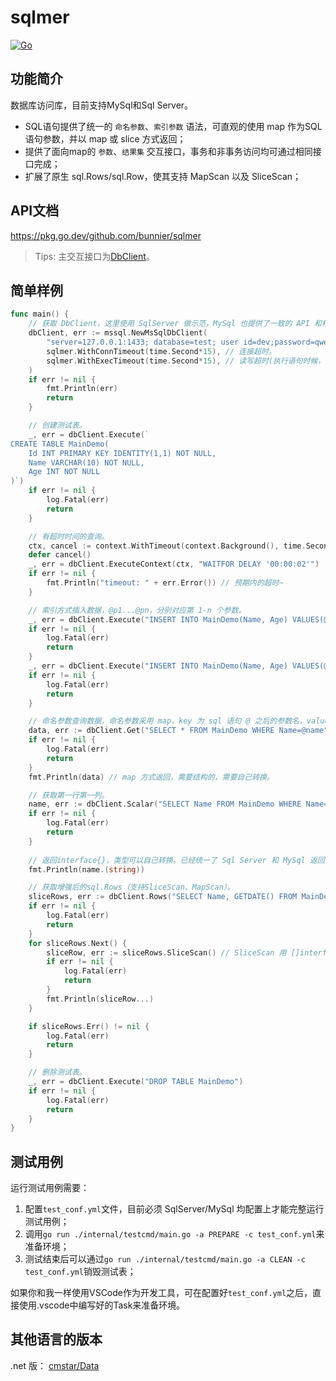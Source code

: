 # sqlmer

[![Go](https://github.com/bunnier/sqlmer/actions/workflows/go.yml/badge.svg)](https://github.com/bunnier/sqlmer/actions/workflows/go.yml)

## 功能简介

数据库访问库，目前支持MySql和Sql Server。

- SQL语句提供了统一的 `命名参数`、`索引参数` 语法，可直观的使用 map 作为SQL语句参数，并以 map 或 slice 方式返回；
- 提供了面向map的 `参数`、`结果集` 交互接口，事务和非事务访问均可通过相同接口完成；
- 扩展了原生 sql.Rows/sql.Row，使其支持 MapScan 以及 SliceScan；

## API文档

https://pkg.go.dev/github.com/bunnier/sqlmer

> Tips: 主交互接口为[DbClient](/db_client.go)。

## 简单样例

```go
func main() {
	// 获取 DbClient，这里使用 SqlServer 做示范，MySql 也提供了一致的 API 和相应的参数解析逻辑。
	dbClient, err := mssql.NewMsSqlDbClient(
		"server=127.0.0.1:1433; database=test; user id=dev;password=qwer1234;",
		sqlmer.WithConnTimeout(time.Second*15), // 连接超时。
		sqlmer.WithExecTimeout(time.Second*15), // 读写超时(执行语句时候，如果没有指定超时时间，默认用这个)。
	)
	if err != nil {
		fmt.Println(err)
		return
	}

	// 创建测试表。
	_, err = dbClient.Execute(`
CREATE TABLE MainDemo(
	Id INT PRIMARY KEY IDENTITY(1,1) NOT NULL,
	Name VARCHAR(10) NOT NULL,
	Age INT NOT NULL
)`)
	if err != nil {
		log.Fatal(err)
		return
	}

	// 有超时时间的查询。
	ctx, cancel := context.WithTimeout(context.Background(), time.Second*1)
	defer cancel()
	_, err = dbClient.ExecuteContext(ctx, "WAITFOR DELAY '00:00:02'")
	if err != nil {
		fmt.Println("timeout: " + err.Error()) // 预期内的超时~
	}

	// 索引方式插入数据，@p1...@pn，分别对应第 1-n 个参数。
	_, err = dbClient.Execute("INSERT INTO MainDemo(Name, Age) VALUES(@p1, @p2)", "rui", 1)
	if err != nil {
		log.Fatal(err)
		return
	}
	_, err = dbClient.Execute("INSERT INTO MainDemo(Name, Age) VALUES(@p1, @p2)", "bao", 2)
	if err != nil {
		log.Fatal(err)
		return
	}

	// 命名参数查询数据，命名参数采用 map，key 为 sql 语句 @ 之后的参数名，value 为值。
	data, err := dbClient.Get("SELECT * FROM MainDemo WHERE Name=@name", map[string]interface{}{"name": "rui"})
	if err != nil {
		log.Fatal(err)
		return
	}
	fmt.Println(data) // map 方式返回，需要结构的，需要自己转换。

	// 获取第一行第一列。
	name, err := dbClient.Scalar("SELECT Name FROM MainDemo WHERE Name=@p1", "rui")
	if err != nil {
		log.Fatal(err)
		return
	}
	
	// 返回interface{}，类型可以自己转换。已经统一了 Sql Server 和 MySql 返回的类型（注意：Decimal 使用 string返回）。
	fmt.Println(name.(string)) 

	// 获取增强后的sql.Rows（支持SliceScan、MapScan）。
	sliceRows, err := dbClient.Rows("SELECT Name, GETDATE() FROM MainDemo WHERE Name IN (@p1, @p2)", "rui", "bao")
	if err != nil {
		log.Fatal(err)
		return
	}
	for sliceRows.Next() {
		sliceRow, err := sliceRows.SliceScan() // SliceScan 用 []interface{} 方式返回。
		if err != nil {
			log.Fatal(err)
			return
		}
		fmt.Println(sliceRow...)
	}

	if sliceRows.Err() != nil {
		log.Fatal(err)
		return
	}

	// 删除测试表。
	_, err = dbClient.Execute("DROP TABLE MainDemo")
	if err != nil {
		log.Fatal(err)
		return
	}
}
```

## 测试用例

运行测试用例需要：

1. 配置`test_conf.yml`文件，目前必须 SqlServer/MySql 均配置上才能完整运行测试用例；
2. 调用`go run ./internal/testcmd/main.go -a PREPARE -c test_conf.yml`来准备环境；
3. 测试结束后可以通过`go run ./internal/testcmd/main.go -a CLEAN -c test_conf.yml`销毁测试表；

如果你和我一样使用VSCode作为开发工具，可在配置好`test_conf.yml`之后，直接使用.vscode中编写好的Task来准备环境。

## 其他语言的版本

.net 版： [cmstar/Data](https://github.com/cmstar/Data)
